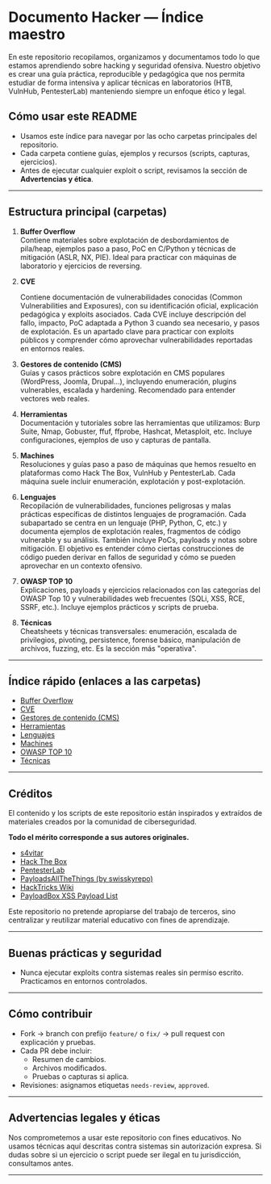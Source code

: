 # Documento Hacker — Índice maestro

En este repositorio recopilamos, organizamos y documentamos todo lo que estamos aprendiendo sobre hacking y seguridad ofensiva. Nuestro objetivo es crear una guía práctica, reproducible y pedagógica que nos permita estudiar de forma intensiva y aplicar técnicas en laboratorios (HTB, VulnHub, PentesterLab) manteniendo siempre un enfoque ético y legal.

## Cómo usar este README
- Usamos este índice para navegar por las ocho carpetas principales del repositorio.
- Cada carpeta contiene guías, ejemplos y recursos (scripts, capturas, ejercicios).
- Antes de ejecutar cualquier exploit o script, revisamos la sección de **Advertencias y ética**.

---

## Estructura principal (carpetas)

1. **Buffer Overflow**  
   Contiene materiales sobre explotación de desbordamientos de pila/heap, ejemplos paso a paso, PoC en C/Python y técnicas de mitigación (ASLR, NX, PIE). Ideal para practicar con máquinas de laboratorio y ejercicios de reversing.

2. **CVE**

   Contiene documentación de vulnerabilidades conocidas (Common Vulnerabilities and Exposures), con su identificación oficial, explicación pedagógica y exploits asociados. Cada CVE incluye descripción del fallo, impacto, PoC adaptada a Python 3 cuando sea necesario, y pasos de explotación. Es un apartado clave para practicar con exploits públicos y comprender cómo aprovechar vulnerabilidades reportadas en entornos reales.

3. **Gestores de contenido (CMS)**  
   Guías y casos prácticos sobre explotación en CMS populares (WordPress, Joomla, Drupal...), incluyendo enumeración, plugins vulnerables, escalada y hardening. Recomendado para entender vectores web reales.

4. **Herramientas**  
   Documentación y tutoriales sobre las herramientas que utilizamos: Burp Suite, Nmap, Gobuster, ffuf, ffprobe, Hashcat, Metasploit, etc. Incluye configuraciones, ejemplos de uso y capturas de pantalla.

5. **Machines**  
   Resoluciones y guías paso a paso de máquinas que hemos resuelto en plataformas como Hack The Box, VulnHub y PentesterLab. Cada máquina suele incluir enumeración, explotación y post-explotación.

6. **Lenguajes**  
   Recopilación de vulnerabilidades, funciones peligrosas y malas prácticas específicas de distintos lenguajes de programación. Cada subapartado se centra en un lenguaje (PHP, Python, C, etc.) y documenta ejemplos de explotación reales, fragmentos de código vulnerable y su análisis. También incluye PoCs, payloads y notas sobre mitigación. El objetivo es entender cómo ciertas construcciones de código pueden derivar en fallos de seguridad y cómo se pueden aprovechar en un contexto ofensivo.

7. **OWASP TOP 10**  
   Explicaciones, payloads y ejercicios relacionados con las categorías del OWASP Top 10 y vulnerabilidades web frecuentes (SQLi, XSS, RCE, SSRF, etc.). Incluye ejemplos prácticos y scripts de prueba.

8. **Técnicas**  
   Cheatsheets y técnicas transversales: enumeración, escalada de privilegios, pivoting, persistence, forense básico, manipulación de archivos, fuzzing, etc. Es la sección más "operativa".

---

## Índice rápido (enlaces a las carpetas)
- [Buffer Overflow](./Buffer%20Overflow/)
- [CVE](./CVE/)
- [Gestores de contenido (CMS)](./Gestores%20de%20contenido%20(CMS)/)
- [Herramientas](./Herramientas/)
- [Lenguajes](./Lenguajes/)
- [Machines](./Machines/)
- [OWASP TOP 10](./OWASP%20TOP%2010/)
- [Técnicas](./Técnicas/)

---

## Créditos

El contenido y los scripts de este repositorio están inspirados y extraídos de materiales creados por la comunidad de ciberseguridad.  

**Todo el mérito corresponde a sus autores originales.**

- [s4vitar](https://github.com/s4vitar)  
- [Hack The Box](https://www.hackthebox.com)  
- [PentesterLab](https://pentesterlab.com)  
- [PayloadsAllTheThings (by swisskyrepo)](https://github.com/swisskyrepo/PayloadsAllTheThings)  
- [HackTricks Wiki](https://github.com/HackTricks-wiki/hacktricks)  
- [PayloadBox XSS Payload List](https://github.com/payloadbox/xss-payload-list)  

Este repositorio no pretende apropiarse del trabajo de terceros, sino centralizar y reutilizar material educativo con fines de aprendizaje.

---

## Buenas prácticas y seguridad
- Nunca ejecutar exploits contra sistemas reales sin permiso escrito. Practicamos en entornos controlados.
  
---

## Cómo contribuir
- Fork → branch con prefijo `feature/` o `fix/` → pull request con explicación y pruebas.
- Cada PR debe incluir:
  - Resumen de cambios.
  - Archivos modificados.
  - Pruebas o capturas si aplica.
- Revisiones: asignamos etiquetas `needs-review`, `approved`.


---

## Advertencias legales y éticas
Nos comprometemos a usar este repositorio con fines educativos. No usamos técnicas aquí descritas contra sistemas sin autorización expresa. Si dudas sobre si un ejercicio o script puede ser ilegal en tu jurisdicción, consultamos antes.

---

